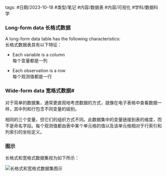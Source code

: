 


tags: #日期/2023-10-18 #类型/笔记 #内容/数据表 #内容/可视化 #学科/数据科学 



### Long-form data 长格式数据

A long-form data table has the following characteristics:  
长格式数据表具有以下特征：

- Each variable is a column  
    每个变量都是一列
    
- Each observation is a row  
    每个观测值都是一行



### Wide-form data 宽格式数据#

对于简单的数据集，通常更直观地考虑数据的方式，就像在电子表格中查看数据一样，其中列和行包含不同变量的级别。

相同的三个变量，但它们的组织方式不同。此数据集中的变量链接到表的维度，而不是命名字段。每个观测值都由表中某个单元格的值以及该单元格相对于行索引和列索引的坐标定义。



### 图示

长格式和宽格式数据集视为如下所示：

![长格式和宽格式数据集图示](https://seaborn.pydata.org/_images/data_structure_19_0.png)